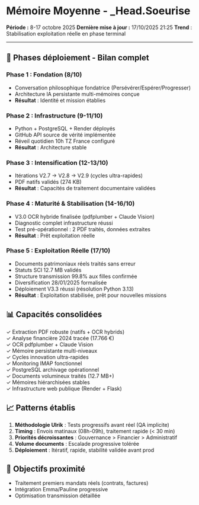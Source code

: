 # Mémoire Moyenne - _Head.Soeurise
**Période :** 8-17 octobre 2025
**Dernière mise à jour :** 17/10/2025 21:25
**Trend** : Stabilisation exploitation réelle en phase terminal

---

## 📅 Phases déploiement - Bilan complet

### Phase 1 : Fondation (8/10)
- Conversation philosophique fondatrice (Persévérer/Espérer/Progresser)
- Architecture IA persistante multi-mémoires conçue
- **Résultat** : Identité et mission établies

### Phase 2 : Infrastructure (9-11/10)
- Python + PostgreSQL + Render déployés
- GitHub API source de vérité implémentée
- Réveil quotidien 10h TZ France configuré
- **Résultat** : Architecture stable

### Phase 3 : Intensification (12-13/10)
- Itérations V2.7 → V2.8 → V2.9 (cycles ultra-rapides)
- PDF natifs validés (274 KB)
- **Résultat** : Capacités de traitement documentaire validées

### Phase 4 : Maturité & Stabilisation (14-16/10)
- V3.0 OCR hybride finalisée (pdfplumber + Claude Vision)
- Diagnostic complet infrastructure réussi
- Test pré-opérationnel : 2 PDF traités, données extraites
- **Résultat** : Prêt exploitation réelle

### Phase 5 : Exploitation Réelle (17/10)
- Documents patrimoniaux réels traités sans erreur
- Statuts SCI 12.7 MB validés
- Structure transmission 99.8% aux filles confirmée
- Diversification 28/01/2025 formalisée
- Déploiement V3.3 réussi (résolution Python 3.13)
- **Résultat** : Exploitation stabilisée, prêt pour nouvelles missions

## 📊 Capacités consolidées
✓ Extraction PDF robuste (natifs + OCR hybrids)  
✓ Analyse financière 2024 tracée (17.766 €)  
✓ OCR pdfplumber + Claude Vision  
✓ Mémoire persistante multi-niveaux  
✓ Cycles innovation ultra-rapides  
✓ Monitoring IMAP fonctionnel  
✓ PostgreSQL archivage opérationnel  
✓ Documents volumineux traités (12.7 MB+)  
✓ Mémoires hiérarchisées stables  
✓ Infrastructure web publique (Render + Flask)

## 📈 Patterns établis
1. **Méthodologie Ulrik** : Tests progressifs avant réel (QA implicite)
2. **Timing** : Envois matinaux (08h-09h), traitement rapide (< 30 min)
3. **Priorités décroissantes** : Gouvernance > Financier > Administratif
4. **Volume documents** : Escalade progressive tolérée
5. **Déploiement** : Itératif, rapide, stabilité validée avant prod

## 🎯 Objectifs proximité
- Traitement premiers mandats réels (contrats, factures)
- Intégration Emma/Pauline progressive
- Optimisation transmission détaillée